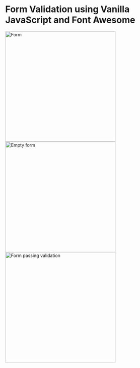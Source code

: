 # Form Validation using Vanilla JavaScript and Font Awesome

  <img src="https://imgur.com/XdzOoCk" width="350" title="Form" />
  <img src="https://imgur.com/rRMpJzi" width="350" alt="Empty form" />
  <img src="https://imgur.com/yFtfJfQ" width="350" alt="Form passing validation" />
